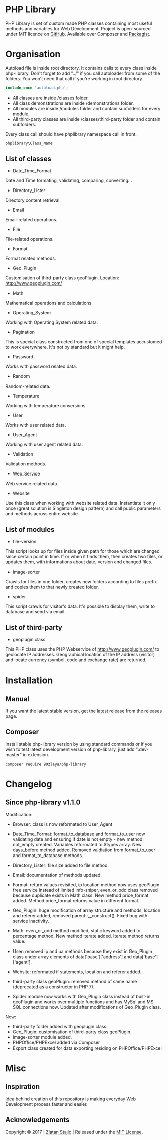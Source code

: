 PHP Library
=======

PHP Library is set of custom made PHP classes containing most useful methods and variables for Web Development.
Project is open-sourced under MIT licence on [GitHub]. Available over Composer and [Packagist].

Organisation
=======

Autoload file is inside root directory. It contains calls to every class inside php-library. Don't forget to add "../" if you call autoloader from some of the folders. You won't need that call if you're working in root directory.

``` php
include_once 'autoload.php';
```

* All classes are inside /classes folder.
* All class demonstrations are inside /demonstrations folder.
* All modules are inside /modules folder and contain subfolders for every module.
* All third-party classes are inside /classes/third-party folder and contain subfolders.

Every class call should have phplibrary namespace call in front.

``` php
phplibrary\Class_Name
``` 

List of classes
----------------

* Date_Time_Format

Date and Time formating, validating, comparing, converting...

* Directory_Lister

Directory content retrieval.

* Email

Email-related operations.

* File

File-related operations.

* Format

Format related methods.

* Geo_Plugin

Customisation of third-party class geoPlugin. Location: http://www.geoplugin.com/

* Math

Mathematical operations and calculations.

* Operating_System

Working with Operating System related data.

* Pagination

This is special class constructed from one of special templates accustomed to work everywhere. It's not by standard but it might help.

* Password

Works with password related data.

* Random

Random-related data.

* Temperature

Working with temperature conversions.

* User

Works with user related data.

* User_Agent

Working with user agent related data.

* Validation

Validation methods.

* Web_Service

Web service related data.

* Website

Use this class when working with website related data.
Instantiate it only once (great solution is Singleton design pattern) and call public parameters and methods across entire website.

List of modules
----------------

* file-version

This script looks up for files inside given path for those which are changed since certain point in time.
If or when it finds them, then creates two files, or updates them, with informations about date, version and changed files.

* image-sorter

Crawls for files in one folder, creates new folders according to files prefix and copies them to that newly created folder.

* spider 

This script crawls for visitor's data. It's possible to display them, write to database and send via email.

List of third-party
----------------

* geoplugin.class

This PHP class uses the PHP Webservice of http://www.geoplugin.com/ to geolocate IP addresses. Geographical location of the IP address (visitor) and locate currency (symbol, code and exchange rate) are returned.

Installation
=======

Manual
----------------
If you want the latest stable version, get the [latest release] from the releases page.
                                                                                                                                                          
Composer
----------------

Install stable php-library version by using standard commands or if you wish to test latest development version of php-library, just add ":dev-master" in extension.

```
composer require 90zlaya/php-library
```

Changelog
=======

Since php-library v1.1.0
----------------

Modification:

* Browser: class is now reformated to User_Agent
* Date_Time_Format: format_to_database and format_to_user now validating date and ensuring if date is not empty - new method not_empty created. Variables reformated to $types array. New days_before method added. Removed valdiation from format_to_user and format_to_database methods.
* Directory_Lister: file size added to file method.
* Email: documentation of methods updated.
* Format: return values revisited, ip location method now uses geoPlugin free service instead of limited info-sniper, even_or_odd class removed because duplicate exists in Math class. New method price_format added. Method price_format returns value in different format.
* Geo_Plugin: huge modification of array structure and methods, location and referer added, removed parent::__construct(). Fixed bug with service inactivity.
* Math: even_or_odd method modified, static keyword added to percentage method. New method iterate added. Iterate method returns value.
* User: removed ip and ua methods because they exist in Geo_Plugin class under array elements of data['base']['address'] and data['base']['agent'].
* Website: reformated if statements, location and referer added.

* third-party class geoPlugin: removed method of same name (deprecated as a constructor in PHP 7).

* Spider module now works with Geo_Plugin class instead of built-in geoPlugin and works over multiple functions and has MySql and MS SQL connections now. Updated after modifications of Geo_Plugin class.

New:

* third-party folder added with geoplugin.class.
* Geo_Plugin: customisation of third-party class geoPlugin.
* image-sorter module added.
* PHPOffice/PHPExcel added via Composer
* Export class created for data exporting residing on PHPOffice/PHPExcel

Misc
=======

Inspiration
----------------

Idea behind creation of this repository is making everyday Web Development process faster and easier. 

Acknowledgements
----------------

Copyright © 2017 | [Zlatan Stajic] | Released under the [MIT License].

[Zlatan Stajic]: https://www.zlatanstajic.com/
[GitHub]: https://github.com/90zlaya/php-library
[Packagist]: https://packagist.org/packages/90zlaya/php-library
[MIT License]: http://www.opensource.org/licenses/mit-license.php
[latest release]: https://github.com/90zlaya/php-library/releases/latest